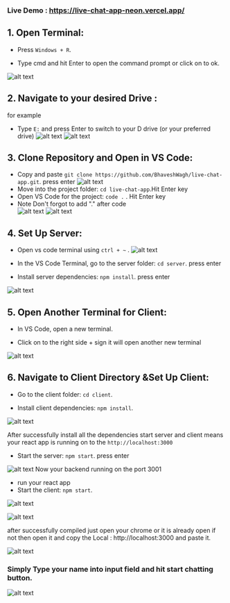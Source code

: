 ### Live Demo : https://live-chat-app-neon.vercel.app/

## 1. Open Terminal:

- Press `Windows + R`.

- Type cmd and hit Enter to open the command prompt or click on to ok.

![alt text](ReadmeImages/image.png)

## 2. Navigate to your desired Drive :

for example

- Type `E:` and press Enter to switch to your D drive (or your preferred drive)
  ![alt text](ReadmeImages/image-1.png)
  ![alt text](ReadmeImages/image-3.png)

## 3. Clone Repository and Open in VS Code:

- Copy and paste `git clone https://github.com/BhaveshWagh/live-chat-app.git`. press enter
  ![alt text](ReadmeImages/image-4.png)
- Move into the project folder: `cd live-chat-app`.Hit Enter key
- Open VS Code for the project: `code .` . Hit Enter key
- Note Don't forgot to add "." after code  
  ![alt text](ReadmeImages/image-5.png)
  ![alt text](ReadmeImages/image-6.png)

## 4. Set Up Server:

- Open vs code terminal using `ctrl + ~` .
  ![alt text](ReadmeImages/image-7.png)

- In the VS Code Terminal, go to the server folder: `cd server`. press enter

- Install server dependencies: `npm install`. press enter

![alt text](ReadmeImages/image-8.png)

## 5. Open Another Terminal for Client:

- In VS Code, open a new terminal.

- Click on to the right side + sign it will open another new terminal

![alt text](ReadmeImages/image-9.png)

## 6. Navigate to Client Directory &Set Up Client:

- Go to the client folder: `cd client`.

- Install client dependencies: `npm install`.

![alt text](ReadmeImages/image-10.png)

After successfully install all the dependencies start server and client means your react app is running on to the `http://localhost:3000`

- Start the server: `npm start`. press enter

![alt text](ReadmeImages/image-11.png)
Now your backend running on the port 3001

- run your react app
- Start the client: `npm start`.

![alt text](ReadmeImages/image-12.png)

![alt text](ReadmeImages/image-13.png)

after successfully compiled just open your chrome or it is already open if not then open it and copy the Local : http://localhost:3000 and paste it.

![alt text](ReadmeImages/image-14.png)

### Simply Type your name into input field and hit start chatting button.

![alt text](ReadmeImages/image-15.png)
